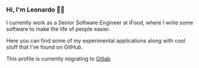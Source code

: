 ### Hi, I'm Leonardo 🤙🏻

I currently work as a Senior Software Engineer at iFood, where I write some software to make the life of people easier.

Here you can find some of my experimental applications along with cool stuff that I've found on GitHub.

This profile is currently migrating to [Gitlab](https://gitlab.com/leonardovee)
